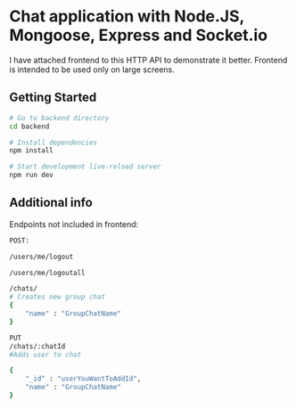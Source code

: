Chat application with Node.JS, Mongoose, Express and Socket.io
==================================

I have attached frontend to this HTTP API to demonstrate it better.
Frontend is intended to be used only on large screens.


Getting Started
---------------

```sh
# Go to backend directory
cd backend

# Install dependencies
npm install

# Start development live-reload server
npm run dev
```

Additional info
----------------

Endpoints not included in frontend:
```sh
POST:

/users/me/logout  

/users/me/logoutall

/chats/
# Creates new group chat
{
	"name" : "GroupChatName"
}

PUT 
/chats/:chatId 
#Adds user to chat

{
	"_id" : "userYouWantToAddId",
	"name" : "GroupChatName"
}
```




